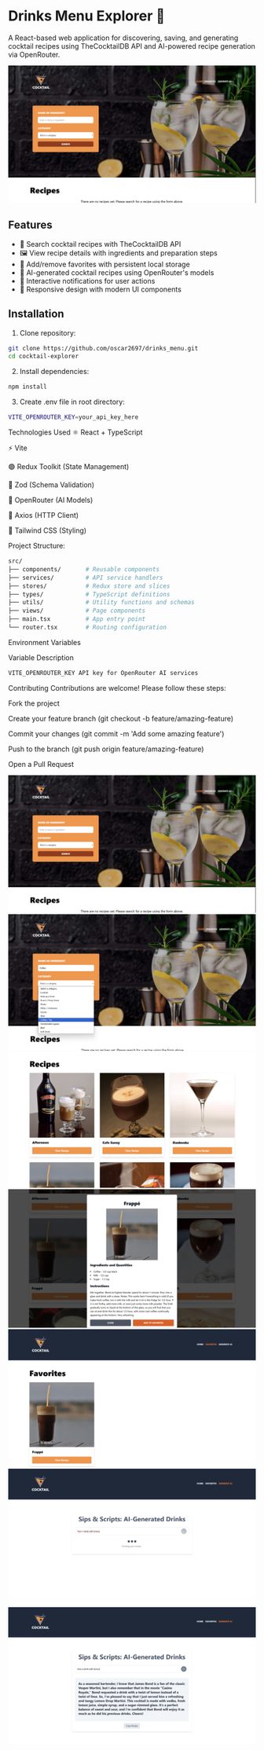 # Drinks Menu Explorer 🍹

A React-based web application for discovering, saving, and generating cocktail recipes using TheCocktailDB API and AI-powered recipe generation via OpenRouter.

![App Preview](./public/demo-screenshot.png) 

## Features
- 🧾 Search cocktail recipes with TheCocktailDB API
- 🖼️ View recipe details with ingredients and preparation steps
- 🌟 Add/remove favorites with persistent local storage
- 🤖 AI-generated cocktail recipes using OpenRouter's models
- 💬 Interactive notifications for user actions
- 🚀 Responsive design with modern UI components

## Installation
1. Clone repository:
```bash
git clone https://github.com/oscar2697/drinks_menu.git
cd cocktail-explorer
```

2. Install dependencies:
```bash
npm install
```

3. Create .env file in root directory:
```bash
VITE_OPENROUTER_KEY=your_api_key_here
```

Technologies Used
⚛️ React + TypeScript

⚡ Vite

🟣 Redux Toolkit (State Management)

🐍 Zod (Schema Validation)

🤖 OpenRouter (AI Models)

📡 Axios (HTTP Client)

🎨 Tailwind CSS (Styling)

Project Structure:
```bash
src/
├── components/       # Reusable components
├── services/         # API service handlers
├── stores/           # Redux store and slices
├── types/            # TypeScript definitions
├── utils/            # Utility functions and schemas
├── views/            # Page components
├── main.tsx          # App entry point
└── router.tsx        # Routing configuration
```

Environment Variables

Variable	Description
```bash
VITE_OPENROUTER_KEY	API key for OpenRouter AI services
```

Contributing
Contributions are welcome! Please follow these steps:

Fork the project

Create your feature branch (git checkout -b feature/amazing-feature)

Commit your changes (git commit -m 'Add some amazing feature')

Push to the branch (git push origin feature/amazing-feature)

Open a Pull Request

![App Preview](./public/demo-screenshot.png) 
![App Preview](./public/menu.png) 
![App Preview](./public/recipes.png) 
![App Preview](./public/modal.png) 
![App Preview](./public/favorites.png) 
![App Preview](./public/ia1.png) 
![App Preview](./public/ia.png) 